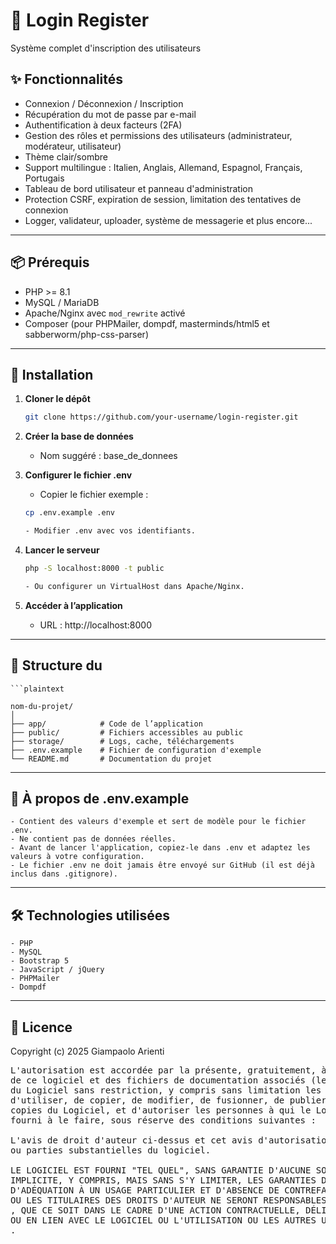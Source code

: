 # 📌 Login Register

Système complet d'inscription des utilisateurs

## ✨ Fonctionnalités

- Connexion / Déconnexion / Inscription
- Récupération du mot de passe par e-mail
- Authentification à deux facteurs (2FA)
- Gestion des rôles et permissions des utilisateurs (administrateur, modérateur, utilisateur)
- Thème clair/sombre
- Support multilingue : Italien, Anglais, Allemand, Espagnol, Français, Portugais
- Tableau de bord utilisateur et panneau d'administration
- Protection CSRF, expiration de session, limitation des tentatives de connexion
- Logger, validateur, uploader, système de messagerie et plus encore...

---

## 📦 Prérequis

- PHP >= 8.1
- MySQL / MariaDB
- Apache/Nginx avec `mod_rewrite` activé
- Composer (pour PHPMailer, dompdf, masterminds/html5 et sabberworm/php-css-parser)

---

## 🚀 Installation

1. **Cloner le dépôt**

   ```bash
   git clone https://github.com/your-username/login-register.git

2. **Créer la base de données**
	
	- Nom suggéré : base_de_donnees

3. **Configurer le fichier .env**

	- Copier le fichier exemple :
	
	```bash
	cp .env.example .env
	
	- Modifier .env avec vos identifiants.
	
4. **Lancer le serveur**
	
	```bash
	php -S localhost:8000 -t public
	
	- Ou configurer un VirtualHost dans Apache/Nginx.

5. **Accéder à l’application**

	- URL : http://localhost:8000

---

## 📄 Structure du 

	```plaintext
	
	nom-du-projet/
	│
	├── app/            # Code de l’application
	├── public/         # Fichiers accessibles au public
	├── storage/        # Logs, cache, téléchargements
	├── .env.example    # Fichier de configuration d'exemple
	└── README.md       # Documentation du projet


---

## 📄 À propos de .env.example

	- Contient des valeurs d'exemple et sert de modèle pour le fichier .env.
	- Ne contient pas de données réelles.
	- Avant de lancer l'application, copiez-le dans .env et adaptez les valeurs à votre configuration.
	- Le fichier .env ne doit jamais être envoyé sur GitHub (il est déjà inclus dans .gitignore).

---

## 🛠 Technologies utilisées

	- PHP
	- MySQL
	- Bootstrap 5
	- JavaScript / jQuery
	- PHPMailer
	- Dompdf

---

## 🧾 Licence

Copyright (c) 2025 Giampaolo Arienti

<pre>L'autorisation est accordée par la présente, gratuitement, à toute personne obtenant une copie
de ce logiciel et des fichiers de documentation associés (le "Logiciel"), de traiter
du Logiciel sans restriction, y compris sans limitation les droits
d'utiliser, de copier, de modifier, de fusionner, de publier, de distribuer, d'accorder des sous-licences et/ou de vendre
copies du Logiciel, et d'autoriser les personnes à qui le Logiciel est
fourni à le faire, sous réserve des conditions suivantes :

L'avis de droit d'auteur ci-dessus et cet avis d'autorisation doivent être inclus dans toutes les copies
ou parties substantielles du logiciel.

LE LOGICIEL EST FOURNI "TEL QUEL", SANS GARANTIE D'AUCUNE SORTE, EXPRESSE OU
IMPLICITE, Y COMPRIS, MAIS SANS S'Y LIMITER, LES GARANTIES DE QUALITÉ MARCHANDE,
D'ADÉQUATION À UN USAGE PARTICULIER ET D'ABSENCE DE CONTREFAÇON. EN AUCUN CAS LES AUTEURS DE
OU LES TITULAIRES DES DROITS D'AUTEUR NE SERONT RESPONSABLES DES RÉCLAMATIONS, DOMMAGES OU AUTRES RESPONSABILITÉS DE
, QUE CE SOIT DANS LE CADRE D'UNE ACTION CONTRACTUELLE, DÉLICTUELLE OU AUTRE, DÉCOULANT DE,
OU EN LIEN AVEC LE LOGICIEL OU L'UTILISATION OU LES AUTRES UTILISATIONS DU LOGICIEL DE
. </pre>